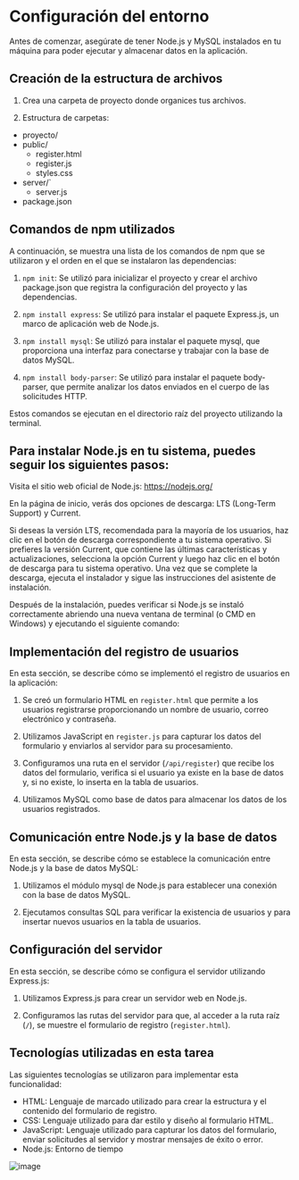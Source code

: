 # Configuración del entorno

Antes de comenzar, asegúrate de tener Node.js y MySQL instalados en tu máquina para poder ejecutar y almacenar datos en la aplicación.

## Creación de la estructura de archivos

1. Crea una carpeta de proyecto donde organices tus archivos.

2. Estructura de carpetas:



  - proyecto/
  - public/
    - register.html
    - register.js
    - styles.css
  - server/`
    - server.js
  - package.json


## Comandos de npm utilizados

A continuación, se muestra una lista de los comandos de npm que se utilizaron y el orden en el que se instalaron las dependencias:

1. `npm init`: Se utilizó para inicializar el proyecto y crear el archivo package.json que registra la configuración del proyecto y las dependencias.

2. `npm install express`: Se utilizó para instalar el paquete Express.js, un marco de aplicación web de Node.js.

3. `npm install mysql`: Se utilizó para instalar el paquete mysql, que proporciona una interfaz para conectarse y trabajar con la base de datos MySQL.

4. `npm install body-parser`: Se utilizó para instalar el paquete body-parser, que permite analizar los datos enviados en el cuerpo de las solicitudes HTTP.

Estos comandos se ejecutan en el directorio raíz del proyecto utilizando la terminal.

## Para instalar Node.js en tu sistema, puedes seguir los siguientes pasos:

Visita el sitio web oficial de Node.js: https://nodejs.org/

En la página de inicio, verás dos opciones de descarga: LTS (Long-Term Support) y Current.

Si deseas la versión LTS, recomendada para la mayoría de los usuarios, haz clic en el botón de descarga correspondiente a tu sistema operativo.
Si prefieres la versión Current, que contiene las últimas características y actualizaciones, selecciona la opción Current y luego haz clic en el botón de descarga para tu sistema operativo.
Una vez que se complete la descarga, ejecuta el instalador y sigue las instrucciones del asistente de instalación.

Después de la instalación, puedes verificar si Node.js se instaló correctamente abriendo una nueva ventana de terminal (o CMD en Windows) y ejecutando el siguiente comando:

## Implementación del registro de usuarios

En esta sección, se describe cómo se implementó el registro de usuarios en la aplicación:

1. Se creó un formulario HTML en `register.html` que permite a los usuarios registrarse proporcionando un nombre de usuario, correo electrónico y contraseña.

2. Utilizamos JavaScript en `register.js` para capturar los datos del formulario y enviarlos al servidor para su procesamiento.

3. Configuramos una ruta en el servidor (`/api/register`) que recibe los datos del formulario, verifica si el usuario ya existe en la base de datos y, si no existe, lo inserta en la tabla de usuarios.

4. Utilizamos MySQL como base de datos para almacenar los datos de los usuarios registrados.

## Comunicación entre Node.js y la base de datos

En esta sección, se describe cómo se establece la comunicación entre Node.js y la base de datos MySQL:

1. Utilizamos el módulo mysql de Node.js para establecer una conexión con la base de datos MySQL.

2. Ejecutamos consultas SQL para verificar la existencia de usuarios y para insertar nuevos usuarios en la tabla de usuarios.

## Configuración del servidor

En esta sección, se describe cómo se configura el servidor utilizando Express.js:

1. Utilizamos Express.js para crear un servidor web en Node.js.

2. Configuramos las rutas del servidor para que, al acceder a la ruta raíz (`/`), se muestre el formulario de registro (`register.html`).

## Tecnologías utilizadas en esta tarea

Las siguientes tecnologías se utilizaron para implementar esta funcionalidad:

- HTML: Lenguaje de marcado utilizado para crear la estructura y el contenido del formulario de registro.
- CSS: Lenguaje utilizado para dar estilo y diseño al formulario HTML.
- JavaScript: Lenguaje utilizado para capturar los datos del formulario, enviar solicitudes al servidor y mostrar mensajes de éxito o error.
- Node.js: Entorno de tiempo  

![image](https://github.com/MiguelMurrugarraTorres/learning_path/assets/20019777/2fde1cdc-978b-4528-90fa-55b9b03a5065)

